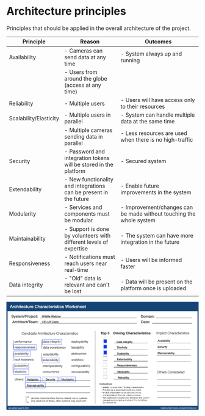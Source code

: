 # Architecture principles

Principles that should be applied in the overall architecture of the project.

| Principle              | Reason                                                             | Outcomes                                                            |
| ---------------------- | ------------------------------------------------------------------ | ------------------------------------------------------------------- |
| Availability           | - Cameras can send data at any time                                | - System always up and running                                      |
|                        | - Users from around the globe (access at any time)                 |                                                                     |
| Reliability            | - Multiple users                                                   | - Users will have access only to their resources                    |
| Scalability/Elasticity | - Multiple users in parallel                                       | - System can handle multiple data at the same time                  |
|                        | - Multiple cameras sending data in parallel                        | - Less resources are used when there is no high-traffic             |
| Security               | - Password and integration tokens will be stored in the platform   | - Secured system                                                    |
| Extendability          | - New functionality and integrations can be present in the future  | - Enable future improvements in the system                          |
| Modularity             | - Services and components must be modular                          | - Improvement/changes can be made without touching the whole system |
| Maintainability        | - Support is done by volunteers with different levels of expertise | - The system can have more integration in the future                |
| Responsiveness         | - Notifications must reach users near real-time                    | - Users will be informed faster                                     |
| Data integrity         | - "Old" data is relevant and can't be lost                     | - Data will be present on the platform once is uploaded             |

![alt text](./images/arch_chars.png)
